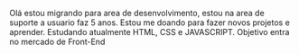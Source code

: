 Olá estou migrando para area de desenvolvimento, estou na area de suporte a usuario faz 5 anos.
Estou me doando para fazer novos projetos e aprender.
Estudando atualmente HTML, CSS e JAVASCRIPT.
Objetivo entra no mercado de Front-End
